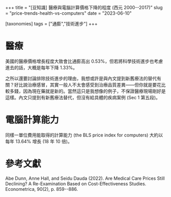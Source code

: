 +++
title = "[豆知識] 醫療與電腦計算價格下降的程度 (西元 2000--2017)"
slug = "price-trends-health-vs-computers"
date = "2023-06-10"

[taxonomies]
tags = ["通膨","技術進步"]
+++

# 醫療

美國的醫療價格增長程度大致會比通膨高出 0.53%，但若將科學技術進步也考慮進去的話，大概是每年下降 1.33%。

之所以還要討論排除技術進步的理由，我想或許是與內文提到新舊療法的替代有關？好比說治療感冒，其實一般人不太會感受到治療品質差異——但你就是要花比較多錢，因為現在藥就是新的。當然這只是我想像的例子，不保證醫療現場剛好是這樣。內文只提到有新舊療法替代，但沒有給具體的疾病案例 (Sec 1 第五段)。

# 電腦計算能力

同樣一單位費用能取得的計算能力 (the BLS price index for computers) 大約以每年 13.64% 增長 (18 年 10 倍)。

# 參考文獻

Abe Dunn, Anne Hall, and Seidu Dauda (2022). Are Medical Care Prices Still Declining? A Re-Examination Based on Cost-Effectiveness Studies. Econometrica, 90(2), p. 859--886.